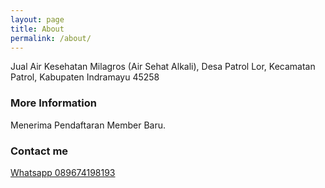 ```yaml
---
layout: page
title: About
permalink: /about/
---
```


Jual Air Kesehatan Milagros (Air Sehat Alkali), Desa Patrol Lor, Kecamatan Patrol, Kabupaten Indramayu 45258

### More Information

Menerima Pendaftaran Member Baru.

### Contact me

[Whatsapp 089674198193](mailto:email@domain.com)
